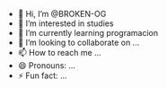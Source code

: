 - 👋 Hi, I’m @BROKEN-OG
- 👀 I’m interested in studies
- 🌱 I’m currently learning programacion
- 💞️ I’m looking to collaborate on ...
- 📫 How to reach me ...
- 😄 Pronouns: ...
- ⚡ Fun fact: ...

<!---
BROKEN-OG/BROKEN-OG is a ✨ special ✨ repository because its `README.md` (this file) appears on your GitHub profile.
You can click the Preview link to take a look at your changes.
--->
